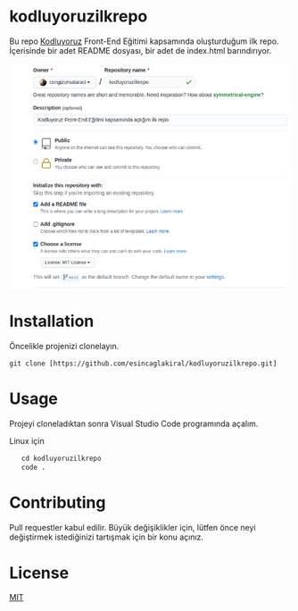# kodluyoruzilkrepo

Bu repo [Kodluyoruz](https://www.kodluyoruz.org) Front-End  Eğitimi kapsamında oluşturduğum ilk repo. İçerisinde bir adet README dosyası, bir adet de index.html barındırıyor.

![Kodluyoruz Logo](https://raw.githubusercontent.com/Kodluyoruz/taskforce/main/git/odev1/figures/github.png)

# Installation 
Öncelikle projenizi clonelayın.

```
git clone [https://github.com/esincaglakiral/kodluyoruzilkrepo.git]
```
# Usage
Projeyi cloneladıktan sonra Visual Studio Code programında açalım.

Linux için
```
   cd kodluyoruzilkrepo
   code .
```
 
 # Contributing
 
 Pull requestler kabul edilir. Büyük değişiklikler için, lütfen önce neyi değiştirmek istediğinizi tartışmak için bir konu açınız.
 
 # License
 [MIT](https://choosealicense.com/licenses/mit/)
